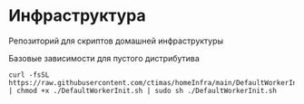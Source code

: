 # Инфраструктура

Репозиторий для скриптов домашней инфраструктуры

Базовые зависимости для пустого дистрибутива
```
curl -fsSL https://raw.githubusercontent.com/ctimas/homeInfra/main/DefaultWorkerInit.sh | chmod +x ./DefaultWorkerInit.sh | sudo sh ./DefaultWorkerInit.sh
```